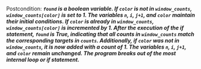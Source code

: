 Postcondition: ***`found` is a boolean variable. If `color` is not in `window_counts`, `window_counts[color]` is set to 1. The variables `n`, `i`, `j+1`, and `color` maintain their initial conditions. If `color` is already in `window_counts`, `window_counts[color]` is incremented by 1. After the execution of the if statement, `found` is True, indicating that all counts in `window_counts` match the corresponding targets in `counts`. Additionally, if `color` was not in `window_counts`, it is now added with a count of 1. The variables `n`, `i`, `j+1`, and `color` remain unchanged. The program breaks out of the most internal loop or if statement.***